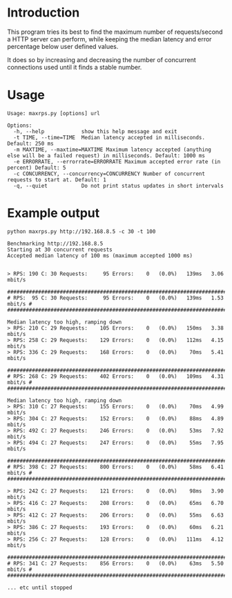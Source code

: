 Introduction
========
This program tries its best to find the maximum number of requests/second a HTTP server can perform, while keeping the median latency and error percentage below user defined values.

It does so by increasing and decreasing the number of concurrent connections used until it finds a stable number. 

Usage
=====
    Usage: maxrps.py [options] url
    
    Options:
      -h, --help            show this help message and exit
      -t TIME, --time=TIME  Median latency accepted in milliseconds. Default: 250 ms
      -m MAXTIME, --maxtime=MAXTIME Maximum latency accepted (anything else will be a failed request) in milliseconds. Default: 1000 ms
      -e ERRORRATE, --errorrate=ERRORRATE Maximum accepted error rate (in percent) Default: 5
      -c CONCURRENCY, --concurrency=CONCURRENCY Number of concurrent requests to start at. Default: 1
      -q, --quiet           Do not print status updates in short intervals
      
  
Example output
==============
    python maxrps.py http://192.168.8.5 -c 30 -t 100
    
    Benchmarking http://192.168.8.5
    Starting at 30 concurrent requests
    Accepted median latency of 100 ms (maximum accepted 1000 ms)
    
    
    > RPS: 190 C: 30 Requests:     95 Errors:    0   (0.0%)   139ms   3.06 mbit/s
    
    ###############################################################################
    # RPS:  95 C: 30 Requests:     95 Errors:    0   (0.0%)   139ms   1.53 mbit/s #
    ###############################################################################
    
    Median latency too high, ramping down
    > RPS: 210 C: 29 Requests:    105 Errors:    0   (0.0%)   150ms   3.38 mbit/s
    > RPS: 258 C: 29 Requests:    129 Errors:    0   (0.0%)   112ms   4.15 mbit/s
    > RPS: 336 C: 29 Requests:    168 Errors:    0   (0.0%)    70ms   5.41 mbit/s
    
    ###############################################################################
    # RPS: 268 C: 29 Requests:    402 Errors:    0   (0.0%)   109ms   4.31 mbit/s #
    ###############################################################################
    
    Median latency too high, ramping down
    > RPS: 310 C: 27 Requests:    155 Errors:    0   (0.0%)    70ms   4.99 mbit/s
    > RPS: 304 C: 27 Requests:    152 Errors:    0   (0.0%)    88ms   4.89 mbit/s
    > RPS: 492 C: 27 Requests:    246 Errors:    0   (0.0%)    53ms   7.92 mbit/s
    > RPS: 494 C: 27 Requests:    247 Errors:    0   (0.0%)    55ms   7.95 mbit/s
    
    ###############################################################################
    # RPS: 398 C: 27 Requests:    800 Errors:    0   (0.0%)    58ms   6.41 mbit/s #
    ###############################################################################
    
    > RPS: 242 C: 27 Requests:    121 Errors:    0   (0.0%)    98ms   3.90 mbit/s
    > RPS: 416 C: 27 Requests:    208 Errors:    0   (0.0%)    65ms   6.70 mbit/s
    > RPS: 412 C: 27 Requests:    206 Errors:    0   (0.0%)    55ms   6.63 mbit/s
    > RPS: 386 C: 27 Requests:    193 Errors:    0   (0.0%)    60ms   6.21 mbit/s
    > RPS: 256 C: 27 Requests:    128 Errors:    0   (0.0%)   111ms   4.12 mbit/s
    
    ###############################################################################
    # RPS: 341 C: 27 Requests:    856 Errors:    0   (0.0%)    63ms   5.50 mbit/s #
    ###############################################################################
    
    ... etc until stopped